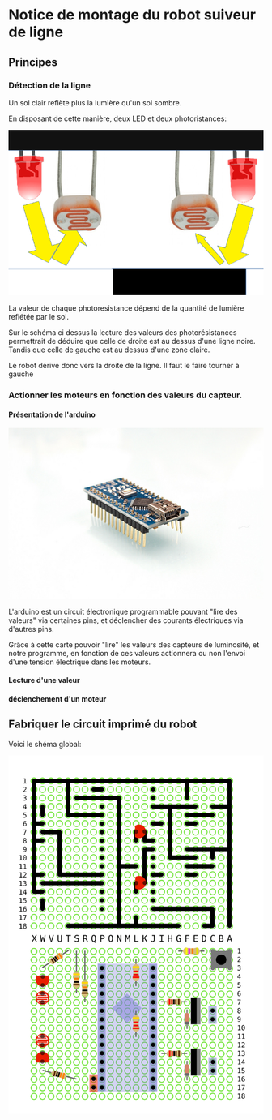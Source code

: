 # Notice de montage du robot suiveur de ligne

## Principes

### Détection de la ligne

Un sol clair reflète plus la lumière qu'un sol sombre.

En disposant de cette manière, deux LED et deux photoristances:

![schema de principe](doc/principe.png)

La valeur de chaque photoresistance dépend de la quantité de lumière reflétée par le sol.

Sur le schéma ci dessus la lecture des valeurs des photorésistances permettrait de déduire que celle de droite est au dessus d'une ligne noire. Tandis que celle de gauche est au dessus d'une zone claire.

Le robot dérive donc vers la droite de la ligne. Il faut le faire tourner à gauche

### Actionner les moteurs en fonction des valeurs du capteur.

#### Présentation de l'arduino

![Arduino Nano](doc/arduino.jpg)

L'arduino est un circuit électronique programmable pouvant "lire des valeurs" via certaines pins, et déclencher des courants électriques via d'autres pins.

Grâce à cette carte pouvoir "lire" les valeurs des capteurs de luminosité, et notre programme, en fonction de ces valeurs actionnera ou non l'envoi d'une tension électrique dans les moteurs.

#### Lecture d'une valeur



#### déclenchement d'un moteur


## Fabriquer le circuit imprimé du robot

Voici le shéma global:

![Shema](electronics/robot-soudure-composants-v2.svg)






